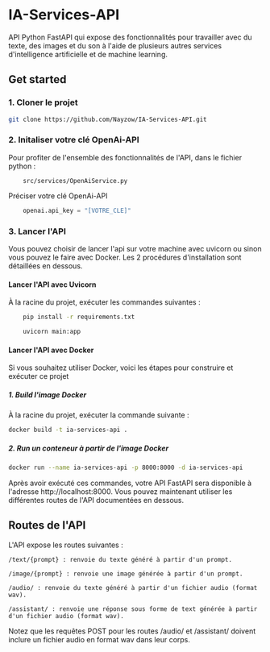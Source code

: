 # IA-Services-API

API Python FastAPI qui expose des fonctionnalités pour travailler avec du texte, des images et du son à l'aide de plusieurs autres services d'intelligence artificielle et de machine learning.

## Get started

### 1. Cloner le projet

```bash
git clone https://github.com/Nayzow/IA-Services-API.git
```

### 2. Initaliser votre clé OpenAi-API

Pour profiter de l'ensemble des fonctionnalités de l'API, dans le fichier python :

```
    src/services/OpenAiService.py
```

Préciser votre clé OpenAi-API

```python
    openai.api_key = "[VOTRE_CLE]"
```

### 3. Lancer l'API

Vous pouvez choisir de lancer l'api sur votre machine avec uvicorn ou sinon vous pouvez le faire avec Docker. Les 2 procédures d'installation sont détaillées en dessous.

#### Lancer l'API avec Uvicorn

À la racine du projet, exécuter les commandes suivantes :

```bash
    pip install -r requirements.txt
```

```bash
    uvicorn main:app
```

#### Lancer l'API avec Docker

Si vous souhaitez utiliser Docker, voici les étapes pour construire et exécuter ce projet

##### 1. Build l'image Docker

À la racine du projet, exécuter la commande suivante :

```bash
docker build -t ia-services-api .
```

##### 2. Run un conteneur à partir de l'image Docker

```bash
docker run --name ia-services-api -p 8000:8000 -d ia-services-api
```

Après avoir exécuté ces commandes, votre API FastAPI sera disponible à l'adresse http://localhost:8000.
Vous pouvez maintenant utiliser les différentes routes de l'API documentées en dessous.

## Routes de l'API

L'API expose les routes suivantes :

```
/text/{prompt} : renvoie du texte généré à partir d'un prompt.
```

```
/image/{prompt} : renvoie une image générée à partir d'un prompt.
```

```
/audio/ : renvoie du texte généré à partir d'un fichier audio (format wav).
```

```
/assistant/ : renvoie une réponse sous forme de text générée à partir d'un fichier audio (format wav).
```

Notez que les requêtes POST pour les routes /audio/ et /assistant/ doivent inclure un fichier audio en format wav dans leur corps.